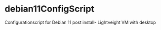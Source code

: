 # debian11ConfigScript
 Configurationscript for Debian 11 post install- Lightveight VM with desktop
